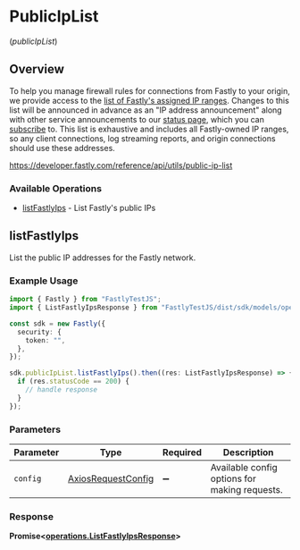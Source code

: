 # PublicIpList
(*publicIpList*)

## Overview

To help you manage firewall rules for connections from Fastly to your origin, we provide access to the [list of Fastly's assigned IP ranges](https://api.fastly.com/public-ip-list). Changes to this list will be announced in advance as an "IP address announcement" along with other service announcements to our [status page](https://fastlystatus.com/), which you can [subscribe](https://docs.fastly.com/en/guides/fastlys-network-status#subscribing-to-notifications) to. This list is exhaustive and includes all Fastly-owned IP ranges, so any client connections, log streaming reports, and origin connections should use these addresses.

<https://developer.fastly.com/reference/api/utils/public-ip-list>
### Available Operations

* [listFastlyIps](#listfastlyips) - List Fastly's public IPs

## listFastlyIps

List the public IP addresses for the Fastly network.

### Example Usage

```typescript
import { Fastly } from "FastlyTestJS";
import { ListFastlyIpsResponse } from "FastlyTestJS/dist/sdk/models/operations";

const sdk = new Fastly({
  security: {
    token: "",
  },
});

sdk.publicIpList.listFastlyIps().then((res: ListFastlyIpsResponse) => {
  if (res.statusCode == 200) {
    // handle response
  }
});
```

### Parameters

| Parameter                                                    | Type                                                         | Required                                                     | Description                                                  |
| ------------------------------------------------------------ | ------------------------------------------------------------ | ------------------------------------------------------------ | ------------------------------------------------------------ |
| `config`                                                     | [AxiosRequestConfig](https://axios-http.com/docs/req_config) | :heavy_minus_sign:                                           | Available config options for making requests.                |


### Response

**Promise<[operations.ListFastlyIpsResponse](../../models/operations/listfastlyipsresponse.md)>**

